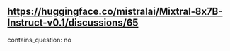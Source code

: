 ## https://huggingface.co/mistralai/Mixtral-8x7B-Instruct-v0.1/discussions/65

contains_question: no